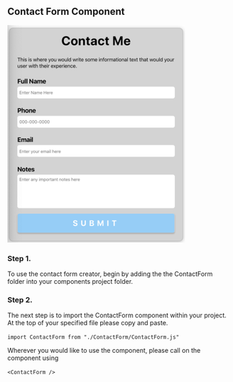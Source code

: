 ## Contact Form Component

<img src="./DOC_Images/Baseform.png" width="400">

### Step 1.

To use the contact form creator, begin by adding the the ContactForm folder into your components project folder.

### Step 2.

The next step is to import the ContactForm component within your project. At the top of your specified file please copy and paste.

`import ContactForm from "./ContactForm/ContactForm.js"`

Wherever you would like to use the component, please call on the component using

`<ContactForm />`

